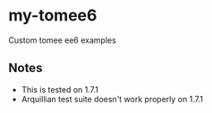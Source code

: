 my-tomee6
========

Custom tomee ee6 examples

Notes
-----
- This is tested on 1.7.1
- Arquillian test suite doesn't work properly on 1.7.1
